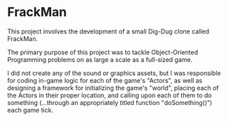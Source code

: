 # FrackMan

This project involves the development of a small Dig-Dug clone called FrackMan.

The primary purpose of this project was to tackle Object-Oriented Programming problems on as large a scale as a full-sized game.

I did not create any of the sound or graphics assets, but I was responsible for coding in-game logic for each of the game's "Actors",
as well as designing a framework for initializing the game's "world", placing each of the Actors in their proper location, and calling upon each of them to do something (...through an appropriately titled function "doSomething()") each game tick.
